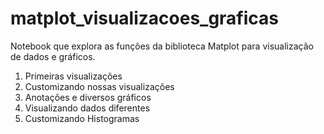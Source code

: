 # matplot_visualizacoes_graficas
Notebook que explora as funções da biblioteca Matplot para visualização de dados e gráficos.


1.	Primeiras visualizações
2.	Customizando nossas visualizações
3.	Anotações e diversos gráficos
4.	Visualizando dados diferentes
5.	Customizando Histogramas
